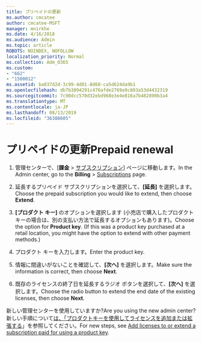 ```yaml
---
title: プリペイドの更新
ms.author: cmcatee
author: cmcatee-MSFT
manager: mnirkhe
ms.date: 4/16/2018
ms.audience: Admin
ms.topic: article
ROBOTS: NOINDEX, NOFOLLOW
localization_priority: Normal
ms.collection: Adm_O365
ms.custom:
- "662"
- "1500012"
ms.assetid: ba037d2d-3c99-4d01-8d60-ca5d624da9b1
ms.openlocfilehash: db7b3094291c476afde2769a9c803a53d4432319
ms.sourcegitcommit: 7c90dcc570d32ebd968e3e4e816a7b482890b3a4
ms.translationtype: MT
ms.contentlocale: ja-JP
ms.lasthandoff: 08/13/2019
ms.locfileid: "36388605"
---
```

# <a name="prepaid-renewal"></a><span data-ttu-id="a19a2-102">プリペイドの更新</span><span class="sxs-lookup"><span data-stu-id="a19a2-102">Prepaid renewal</span></span>

1. <span data-ttu-id="a19a2-103">管理センターで、[**課金** \> [サブスクリプション](https://go.microsoft.com/fwlink/p/?linkid=842054)] ページに移動します。</span><span class="sxs-lookup"><span data-stu-id="a19a2-103">In the Admin center, go to the **Billing** \> [Subscriptions](https://go.microsoft.com/fwlink/p/?linkid=842054) page.</span></span>

2. <span data-ttu-id="a19a2-104">延長するプリペイド サブスクリプションを選択して、**[延長]** を選択します。</span><span class="sxs-lookup"><span data-stu-id="a19a2-104">Choose the prepaid subscription you would like to extend, then choose **Extend**.</span></span>

3. <span data-ttu-id="a19a2-p101">**[プロダクト キー]** のオプションを選択します (小売店で購入したプロダクト キーの場合は、別の支払い方法で延長するオプションもあります)。</span><span class="sxs-lookup"><span data-stu-id="a19a2-p101">Choose the option for **Product key**. (If this was a product key purchased at a retail location, you might have the option to extend with other payment methods.)</span></span>

4. <span data-ttu-id="a19a2-107">プロダクト キーを入力します。</span><span class="sxs-lookup"><span data-stu-id="a19a2-107">Enter the product key.</span></span>

5. <span data-ttu-id="a19a2-108">情報に間違いがないことを確認して、**[次へ]** を選択します。</span><span class="sxs-lookup"><span data-stu-id="a19a2-108">Make sure the information is correct, then choose **Next**.</span></span>

6. <span data-ttu-id="a19a2-109">既存のライセンスの終了日を延長するラジオ ボタンを選択して、**[次へ]** を選択します。</span><span class="sxs-lookup"><span data-stu-id="a19a2-109">Choose the radio button to extend the end date of the existing licenses, then choose **Next**.</span></span>

<span data-ttu-id="a19a2-110">新しい管理センターを使用していますか?</span><span class="sxs-lookup"><span data-stu-id="a19a2-110">Are you using the new admin center?</span></span> <span data-ttu-id="a19a2-111">新しい手順について[は、「プロダクトキーを使用してライセンスを追加または拡張する](https://docs.microsoft.com/en-us/office365/admin/misc/add-licenses-using-product-key)」を参照してください。</span><span class="sxs-lookup"><span data-stu-id="a19a2-111">For new steps, see [Add licenses to or extend a subscription paid for using a product key](https://docs.microsoft.com/en-us/office365/admin/misc/add-licenses-using-product-key).</span></span>